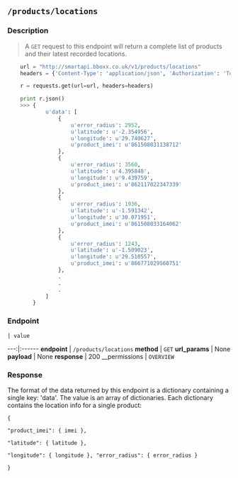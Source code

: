 ## `/products/locations`

### Description

> A `GET` request to this endpoint will return a complete list of products and their latest recorded locations.

```python
    url = "http://smartapi.bboxx.co.uk/v1/products/locations"
    headers = {'Content-Type': 'application/json', 'Authorization': 'Token token=' + A_VALID_TOKEN}

    r = requests.get(url=url, headers=headers)

    print r.json()
    >>> {
            u'data': [
                {
                    u'error_radius': 2952,
                    u'latitude': u'-2.354956',
                    u'longitude': u'29.740627',
                    u'product_imei': u'861508031138712'
                },
                {
                    u'error_radius': 3560,
                    u'latitude': u'4.395848',
                    u'longitude': u'9.439759',
                    u'product_imei': u'862117022347339'
                },
                {
                    u'error_radius': 1936,
                    u'latitude': u'-1.591342',
                    u'longitude': u'30.071951',
                    u'product_imei': u'861508033164062'
                },
                {
                    u'error_radius': 1243,
                    u'latitude': u'-1.509023',
                    u'longitude': u'29.510557',
                    u'product_imei': u'866771029560751'
                },
                .
                .
                .
            ]
        }
```


### Endpoint

    | value
---:|:------
__endpoint__ | `/products/locations`
__method__ | `GET`
__url_params__ | None
__payload__ | None
__response__ | 200
__permissions | `OVERVIEW`


### Response

The format of the data returned by this endpoint is a dictionary containing a single key: 'data'. The value is an array of dictionaries. Each dictionary contains the location info for a single product:


<code>{         
          "product_imei": { imei },         
          "latitude": { latitude },         
          "longitude": { longitude },
          "error_radius": { error_radius }    
      }</code>


